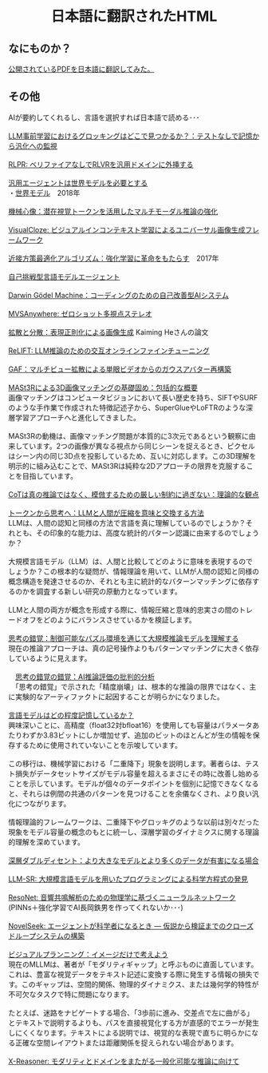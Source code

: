 <html lang="ja">
    <head>
        <meta charset="utf-8" />
        <title>HTMLs translated to Japansese</title>
    </head>
    <body>
        <h1><center>日本語に翻訳されたHTML</center></h1>
        <h2>なにものか？</h2>
        <p>
            <a href="https://boyoyon.github.io/HTMLs_translated_to_Japanese/">公開されているPDFを日本語に翻訳してみた。</a>
        </p>
        <h2>その他</h2>
        <p>
            AIが要約してくれるし、言語を選択すれば日本語で読める･･･<br><br>
            <a href="https://www.alphaxiv.org/ja/overview/2506.21551v1">LLM事前学習におけるグロッキングはどこで見つかるか？：テストなしで記憶から汎化への監視</a><br><br>
            <a href="https://www.alphaxiv.org/ja/overview/2506.18254v1">RLPR: ベリファイアなしでRLVRを汎用ドメインに外挿する</a><br><br>
            <a href="https://www.alphaxiv.org/ja/overview/2506.01622v2">汎用エージェントは世界モデルを必要とする</a><br>
            ・<a href="https://www.alphaxiv.org/ja/overview/1803.10122v4">世界モデル</a>　2018年<br><br>
            <a href="https://www.alphaxiv.org/ja/overview/2506.17218v1">機械心像：潜在視覚トークンを活用したマルチモーダル推論の強化</a><br><br>
            <a href="https://www.alphaxiv.org/ja/overview/2504.07960">VisualCloze: ビジュアルインコンテキスト学習によるユニバーサル画像生成フレームワーク</a><br><br>
            <a href="https://www.alphaxiv.org/ja/overview/1707.06347 ">近接方策最適化アルゴリズム：強化学習に革命をもたらす</a>　2017年<br><br>
            <a href="https://www.alphaxiv.org/ja/overview/2506.01716">自己挑戦型言語モデルエージェント</a><br><br>
            <a href="https://www.alphaxiv.org/ja/overview/2505.22954">Darwin Gödel Machine：コーディングのための自己改善型AIシステム</a><br><br>
            <a href="https://www.alphaxiv.org/ja/overview/2503.22430">MVSAnywhere: ゼロショット多視点ステレオ</a><br><br>
            <a href="https://www.alphaxiv.org/ja/overview/2506.09027">拡散と分散：表現正則化による画像生成</a> Kaiming Heさんの論文<br><br>
            <a href="https://www.alphaxiv.org/ja/overview/2506.07527">ReLIFT: LLM推論のための交互オンラインファインチューニング</a><br><br>
            <a href="https://www.alphaxiv.org/ja/overview/2412.10209">GAF：マルチビュー拡散による単眼ビデオからのガウスアバター再構築</a><br><br>
        <a href="https://www.alphaxiv.org/ja/overview/2406.09756">MASt3Rによる3D画像マッチングの基礎固め：包括的な概要</a><br>
            画像マッチングはコンピュータビジョンにおいて長い歴史を持ち、SIFTやSURFのような手作業で作成された特徴記述子から、SuperGlueやLoFTRのような深層学習アプローチへと進化してきました。
<br><br>
MASt3Rの動機は、画像マッチング問題が本質的に3次元であるという観察に由来しています。2つの画像が異なる視点から同じシーンを捉えるとき、ピクセルはシーン内の同じ3D点を投影しているため、互いに対応します。この3D理解を明示的に組み込むことで、MASt3Rは純粋な2Dアプローチの限界を克服することを目指しています。
            <br><br> 
        <a href="https://www.alphaxiv.org/ja/overview/2506.02878">CoTは真の推論ではなく、模倣するための厳しい制約に過ぎない：理論的な観点<a><br><br>
        <a href="https://www.alphaxiv.org/ja/overview/2505.17117">トークンから思考へ：LLMと人間が圧縮を意味と交換する方法</a><br>
            LLMは、人間の認知と同様の方法で言語を真に理解しているのでしょうか？それとも、その印象的な能力は、高度な統計的パターン認識に由来するのでしょうか？
            <br><br>
大規模言語モデル（LLM）は、人間と比較してどのように意味を表現するのでしょうか？この根本的な疑問が、情報理論を用いて、LLMが人間の認知と同様の概念構造を発達させるのか、それとも主に統計的なパターンマッチングに依存するのかを調査する新しい研究の原動力となっています。
<br><br>
LLMと人間の両方が概念を形成する際に、情報圧縮と意味的忠実さの間のトレードオフをどのようにバランスさせているかを検証します。
            <br><br>
        <a href="https://www.alphaxiv.org/ja/overview/2506.06941">思考の錯覚：制御可能なパズル環境を通じて大規模推論モデルを理解する</a><br>
            現在の推論アプローチは、真の記号操作よりもパターンマッチングに大きく依存しているように見えます。<br><br>
            　<a href="https://www.alphaxiv.org/ja/overview/2506.09250">思考の錯覚の錯覚：AI推論評価の批判的分析</a><br>
            　「思考の錯覚」で示された「精度崩壊」は、根本的な推論の限界ではなく、主に実験的なアーティファクトに起因することが明らかになりました。<br><br>
        <a href="https://www.alphaxiv.org/overview/2505.24832">言語モデルはどの程度記憶しているか？</a><br>
            興味深いことに、高精度（float32対bfloat16）を使用しても容量はパラメータあたりわずか3.83ビットにしか増加せず、追加のビットのほとんどが生の情報を保存するために使用されていないことを示唆しています。
<br><br>
この移行は、機械学習における「二重降下」現象を説明します。著者らは、テスト損失がデータセットサイズがモデル容量を超えるまさにその時に改善し始めることを示しています。モデルが個々のデータポイントを個別に記憶できなくなると、それらは例間の共通のパターンを見つけることを余儀なくされ、より良い汎化につながります。
<br><br>
情報理論的フレームワークは、二重降下やグロッキグのような以前は別々だった現象をモデル容量の概念のもとに統一し、深層学習のダイナミクスに関する理論的理解を深めています。
<br><br>
        <a href="https://www.alphaxiv.org/ja/overview/1912.02292">深層ダブルディセント：より大きなモデルとより多くのデータが有害になる場合</a><br><br>
        <a href="https://www.alphaxiv.org/ja/overview/2404.18400">LLM-SR: 大規模言語モデルを用いたプログラミングによる科学方程式の発見</a><br><br>
        <a href="https://www.alphaxiv.org/ja/overview/2310.11804">ResoNet: 音響共鳴解析のための物理学に基づくニューラルネットワーク</a><br>
            (PINNs＋強化学習でAI長岡鉄男を作ってくれないか･･･)<br><br>
        <a href="https://www.alphaxiv.org/overview/2505.16938">NovelSeek: エージェントが科学者になるとき ― 仮説から検証までのクローズドループシステムの構築</a><br><br>
        <a href="https://www.alphaxiv.org/ja/overview/2505.11409">ビジュアルプランニング：イメージだけで考えよう</a><br>
            現在のMLLMは、著者が「モダリティギャップ」と呼ぶものに直面しています。これは、豊富な視覚データをテキスト記述に変換する際に発生する情報の損失です。このギャップは、空間的関係、物理的ダイナミクス、または幾何学的特性が不可欠なタスクで特に問題になります。
<br><br>
たとえば、迷路をナビゲートする場合、「3歩前に進み、交差点で左に曲がる」とテキストで説明するよりも、パスを直接視覚化する方が直感的でエラーが発生しにくくなります。テキストによる説明では、視覚的な表現で直ちに明らかになる正確な空間レイアウトまたは距離関係を捉えられない場合があります。
            <br><br>
        <a href="https://www.alphaxiv.org/ja/overview/2505.03981">X-Reasoner: モダリティとドメインをまたがる一般化可能な推論に向けて</a><br><br>
        <a href=""></a><br><br>
        <a href=""></a><br><br>
        <a href=""></a><br><br>
        </p>
    </body>
</html>
